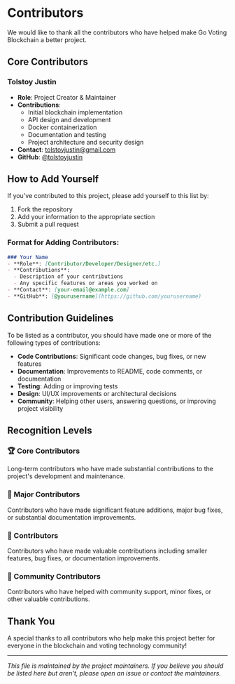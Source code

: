 # Contributors

We would like to thank all the contributors who have helped make Go Voting Blockchain a better project.

## Core Contributors

### Tolstoy Justin
- **Role**: Project Creator & Maintainer
- **Contributions**: 
  - Initial blockchain implementation
  - API design and development
  - Docker containerization
  - Documentation and testing
  - Project architecture and security design
- **Contact**: tolstoyjustin@gmail.com
- **GitHub**: [@tolstoyjustin](https://github.com/tolstoyjustin)

## How to Add Yourself

If you've contributed to this project, please add yourself to this list by:

1. Fork the repository
2. Add your information to the appropriate section
3. Submit a pull request

### Format for Adding Contributors:

```markdown
### Your Name
- **Role**: [Contributor/Developer/Designer/etc.]
- **Contributions**: 
  - Description of your contributions
  - Any specific features or areas you worked on
- **Contact**: [your-email@example.com]
- **GitHub**: [@yourusername](https://github.com/yourusername)
```

## Contribution Guidelines

To be listed as a contributor, you should have made one or more of the following types of contributions:

- **Code Contributions**: Significant code changes, bug fixes, or new features
- **Documentation**: Improvements to README, code comments, or documentation
- **Testing**: Adding or improving tests
- **Design**: UI/UX improvements or architectural decisions
- **Community**: Helping other users, answering questions, or improving project visibility

## Recognition Levels

### 🏆 Core Contributors
Long-term contributors who have made substantial contributions to the project's development and maintenance.

### 🥇 Major Contributors  
Contributors who have made significant feature additions, major bug fixes, or substantial documentation improvements.

### 🥈 Contributors
Contributors who have made valuable contributions including smaller features, bug fixes, or documentation improvements.

### 🥉 Community Contributors
Contributors who have helped with community support, minor fixes, or other valuable contributions.

## Thank You

A special thanks to all contributors who help make this project better for everyone in the blockchain and voting technology community!

---

*This file is maintained by the project maintainers. If you believe you should be listed here but aren't, please open an issue or contact the maintainers.*
